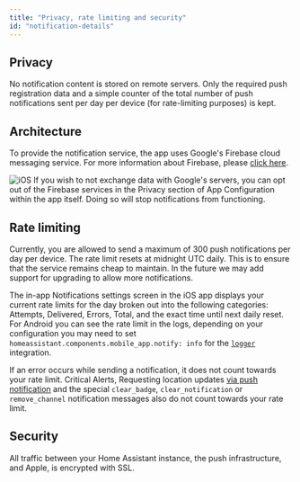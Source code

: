 ```yaml
---
title: "Privacy, rate limiting and security"
id: "notification-details"
---
```


## Privacy

No notification content is stored on remote servers. Only the required push registration data and a simple counter of the total number of push notifications sent per day per device (for rate-limiting purposes) is kept.

## Architecture
To provide the notification service, the app uses Google's Firebase cloud messaging service. For more information about Firebase, please [click here](https://firebase.google.com/docs/cloud-messaging).

![iOS](/assets/apple.svg) If you wish to not exchange data with Google's servers, you can opt out of the Firebase services in the Privacy section of App Configuration within the app itself. Doing so will stop notifications from functioning.  

## Rate limiting

Currently, you are allowed to send a maximum of 300 push notifications per day per device. The rate limit resets at midnight UTC daily. This is to ensure that the service remains cheap to maintain. In the future we may add support for upgrading to allow more notifications.

The in-app Notifications settings screen in the iOS app displays your current rate limits for the day broken out into the following categories: Attempts, Delivered, Errors, Total, and the exact time until next daily reset. For Android you can see the rate limit in the logs, depending on your configuration you may need to set `homeassistant.components.mobile_app.notify: info` for the [`logger`](https://www.home-assistant.io/integrations/logger/) integration.

If an error occurs while sending a notification, it does not count towards your rate limit. Critical Alerts, Requesting location updates [via push notification](notifications/location.md) and the special `clear_badge`, `clear_notification` or `remove_channel` notification messages also do not count towards your rate limit.


## Security

All traffic between your Home Assistant instance, the push infrastructure, and Apple, is encrypted with SSL.
